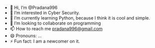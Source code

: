 - 👋 Hi, I’m @Pradana996
- 👀 I’m interested in Cyber Security.
- 🌱 I’m currently learning Python, because I think it is cool and simple.
- 💞️ I’m looking to collaborate on programming
- 📫 How to reach me pradana996@gmail.com
- 😄 Pronouns: ...
- ⚡ Fun fact: I am a newcomer on it.

<!---
Pradana996/Pradana996 is a ✨ special ✨ repository because its `README.md` (this file) appears on your GitHub profile.
You can click the Preview link to take a look at your changes.
--->
